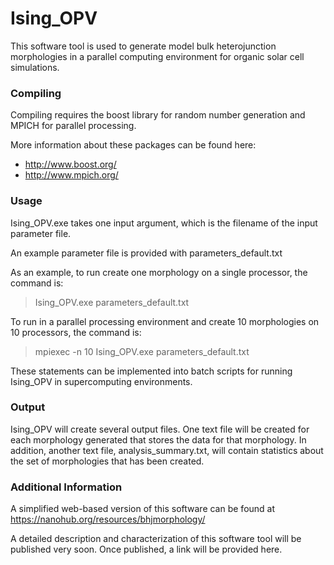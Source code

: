Ising_OPV
=========

This software tool is used to generate model bulk heterojunction morphologies in a parallel computing environment for organic solar cell simulations.

### Compiling
Compiling requires the boost library for random number generation and MPICH for parallel processing.

More information about these packages can be found here:
- http://www.boost.org/
- http://www.mpich.org/

### Usage
Ising_OPV.exe takes one input argument, which is the filename of the input parameter file.

An example parameter file is provided with parameters_default.txt

As an example, to run create one morphology on a single processor, the command is:
>    Ising_OPV.exe parameters_default.txt

To run in a parallel processing environment and create 10 morphologies on 10 processors, the command is:
>    mpiexec -n 10 Ising_OPV.exe parameters_default.txt

These statements can be implemented into batch scripts for running Ising_OPV in supercomputing environments.

### Output
Ising_OPV will create several output files.  One text file will be created for each morphology generated that stores the data for that morphology.  In addition, another text file, analysis_summary.txt, will contain statistics about the set of morphologies that has been created.

### Additional Information
A simplified web-based version of this software can be found at https://nanohub.org/resources/bhjmorphology/

A detailed description and characterization of this software tool will be published very soon.  Once published, a link will be provided here.
